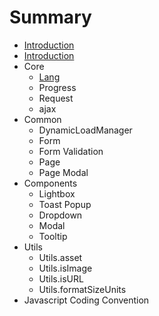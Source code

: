 # Summary

* [Introduction](README.md)
* [Introduction](introduction.md)
* Core
  * [Lang](lang.md)
  * Progress
  * Request
  * ajax
* Common
  * DynamicLoadManager
  * Form
  * Form Validation
  * Page
  * Page Modal
* Components
  * Lightbox
  * Toast Popup
  * Dropdown
  * Modal
  * Tooltip
* Utils
  * Utils.asset
  * Utils.isImage
  * Utils.isURL
  * Utils.formatSizeUnits
* Javascript Coding Convention

